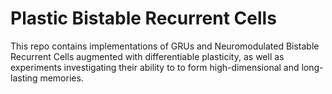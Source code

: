 # Plastic Bistable Recurrent Cells

This repo contains implementations of GRUs and Neuromodulated Bistable Recurrent Cells augmented with differentiable plasticity, as well as experiments investigating their ability to to form high-dimensional and long-lasting memories.